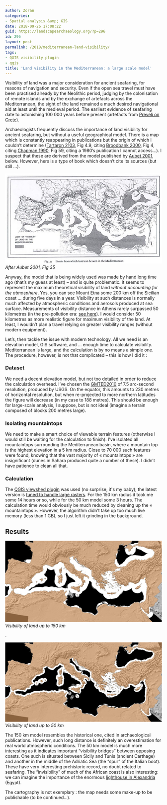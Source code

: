 ```yaml
---
author: Zoran
categories:
- Spatial analysis &amp; GIS
date: 2018-09-26 17:08:22
guid: https://landscapearchaeology.org/?p=296
id: 296
layout: post
permalink: /2018/mediterranean-land-visibility/
tags:
- QGIS visibility plugin
- qgis
title: 'Land visibility in the Mediterranean: a large scale model'
---
```


Visibility of land was a major consideration for ancient seafaring, for reasons of navigation and security. Even if the open sea travel must have been practised already by the Neolithic period, judging by the colonisation of remote islands and by the exchange of artefacts across the Mediterranean, the sight of the land remained a much desired navigational aid at least until the medieval period. The earliest evidence of seafaring date to astonishing 100 000 years before present (artefacts from <a href="https://www.peabody.harvard.edu/files/17_Ruunels_et.al_start.pdf">Preveli on Crete</a>).

Archaeologists frequently discuss the importance of land visibility for ancient seafaring, but without a useful geographical model. There is a map which is constantly reappearing in publications but the origin of which I couldn’t determine (<a href="https://books.google.fr/books?id=sZbqAAAAQBAJ">Tartaron 2103</a>, Fig 4.9, citing <a href="https://books.google.fr/books?id=qbYiW13TJ6UC">Broodbank 2000</a>, Fig 4, citing <a href="https://books.google.fr/books?id=yD49AAAAIAAJ">Chapman 1990</a>, Fig 59, citing a 1980’s publication I cannot access…). I suspect that these are derived from the model published by <a href="https://books.google.fr/books?id=B7SLWT2vpNcC">Aubet 2001</a>, below. However, hers is a type of book which doesn’t cite its sources (but still …).

![](/wp/wp-content/uploads/2018/09/Aubet-Phoenicians-Land-visibility.jpg)
*After Aubet 2001, Fig 35*

Anyway, the model that is being widely used was made by hand long time ago (that’s my guess at least) – and is quite problematic. It seems to represent the maximum theoretical visibility of land <em>without accounting for the atmosphere</em>. Yes, you can see Mount Etna some 200 km off the Sicilian coast … during five days in a year. Visibility at such distances is normally much affected by atmospheric conditions and aerosols produced at sea surface. Measurements of visibility distance in Athens rarely surpassed 50 kilometres (in the pre-pollution era: <a href="https://core.ac.uk/download/pdf/145661125.pdf">see here</a>). I would consider 50 kilometres as more realistic figure for maximum visibility of the land. At least, I wouldn’t plan a travel relying on greater visibility ranges (without modern equipment).

Let’s, then tackle the issue with modern technology. All we need is an elevation model, GIS software, and … enough time to calculate visibility. Mediterranean is large, and the calculation is by no means a simple one. The procedure, however, is not that complicated – this is how I did it :

<h3>Dataset</h3>

We need a decent elevation model, but not too detailed in order to reduce the calculation overhead. I’ve chosen the <a href="https://www.usgs.gov/land-resources/eros/coastal-changes-and-impacts/gmted2010">GMTED2010</a> of 7.5 arc-second resolution, produced by USGS. On the equator, this amounts to 230 metres of horizontal resolution, but when re-projected to more northern latitudes the figure will decrease (in my case to 188 metres). This should be enough for large-scale analysis, I suppose, but is not ideal (imagine a terrain composed of blocks 200 metres large).

<h3>Isolating mountaintops</h3>

We need to make a smart choice of viewable terrain features (otherwise I would still be waiting for the calculation to finish). I’ve isolated all mountaintops surrounding the Mediterranean basin, where a mountain top is the highest elevation in a 5 km radius. Close to 70 000 such features were found, knowing that the vast majority of « mountaintops » are insignificant (dunes in Sahara produced quite a number of these). I didn’t have patience to clean all that.

<h3>Calculation</h3>

The <a href="http://www.zoran-cuckovic.from.hr/QGIS-visibility-analysis/">QGIS viewshed plugin</a> was used (no surprise, it's my baby); the latest version is <a href="/2018/visibility-analysis-0-6-4/">tuned to handle large rasters</a>. For the 150 km radius it took me some 14 hours or so, while for the 50 km model some 3 hours. The calculation time would obviously be much reduced by cleaning up the « mountaintops ». However, the algorithm didn’t take up too much live memory (less than 1 GB), so I just left it grinding in the background.

<h2>Results</h2>

[![](/wp/wp-content/uploads/2018/09/Model-150-km.jpg)](/wp/wp-content/uploads/2018/09/Model-150-km.jpg)
*Visibility of land up to 150 km*

.

[![](/wp/wp-content/uploads/2018/09/Model-50-km.jpg)](/wp/wp-content/uploads/2018/09/Model-50-km.jpg)
*Visibility of land up to 50 km*


The 150 km model resembles the historical one, cited in archaeological publications. However, such long distance is definitely an overestimation for real world atmospheric conditions. The 50 km model is much more interesting as it indicates important “visibility bridges” between opposing coasts. One such is situated between Sicily and Tunis (ancient Carthage) and another in the middle of the Adriatic Sea (the “spur” of the Italian boot). These have very interesting prehistoric record, no doubt related to seafaring.  The “invisibility” of much of the African coast is also interesting: we can imagine the importance of the enormous <a href="https://www.ancient.eu/Lighthouse_of_Alexandria/">lighthouse in Alexandria</a> (Egypt).

The cartography is not exemplary : the map needs some make-up to be publishable (to be continued...).